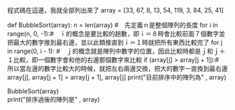 程式碼在這邊，我就全部列出來了
array = [33, 67, 8, 13, 54, 119, 3, 84, 25, 41]

def BubbleSort(array):
  n = len(array) #　先定義ｎ是整個陣列的長度
  for i in range(n, 0, -1):#　ｉ的概念是要比較的趟數，即ｉ＝８時會比較前面７個數字並把最大的數字推到最右邊，並以此類推直到ｉ＝１時就把所有東西比較完了
    for j in range(0, i - 1): #　ｊ的概念就是陣列中數字的位置，因此比較時都是ｊ和ｊ＋１比較，即一個數字會和他的右邊那個數字來比較
      if (array[j] > array[j + 1]):#　所以當左邊的數字比較大的時候，就把左右兩邊交換，把大的數字一直換到最右邊
        array[j], array[j + 1] = array[j + 1], array[j]
        print("目前排序中的陣列為" , array)

BubbleSort(array)      
print("排序過後的陣列是" , array)
